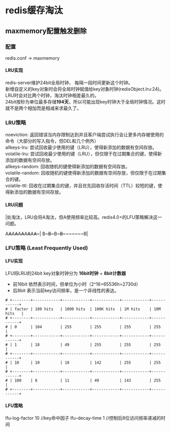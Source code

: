 # redis缓存淘汰

## maxmemory配置触发删除

### 配置

redis.conf -> maxmemory

#### LRU实现

redis-server维护24bit全局时钟， 每隔一段时间更新这个时钟。  
新增自定义的key对象时会将全局时钟赋值给key对象时钟(redisObject.lru:24)。  
LRU时会对比两个时钟，淘汰时钟相差最久的。  
24bit按秒为单位最多存储**194天**，所以可能出现key时钟大于全局时钟情况。这时就不是两个相加而是相减来求最久了。

### LRU策略

noeviction: 返回错误当内存限制达到并且客户端尝试执行会让更多内存被使用的命令（大部分的写入指令，但DEL和几个例外）  
allkeys-lru: 尝试回收最少使用的键（LRU），使得新添加的数据有空间存放。  
volatile-lru: 尝试回收最少使用的键（LRU），但仅限于在过期集合的键，使得新添加的数据有空间存放。  
allkeys-random: 回收随机的键使得新添加的数据有空间存放。  
volatile-random: 回收随机的键使得新添加的数据有空间存放，但仅限于在过期集合的键。  
volatile-ttl: 回收在过期集合的键，并且优先回收存活时间（TTL）较短的键，使得新添加的数据有空间存放。  

#### LRU问题

|处淘汰，LRU会将A淘汰，但A使用频率比较高。redis4.0+的LFU策略解决这一问题。

A~~A~~A~~A~~A~~A~~A~~A~~A~~A~~~|
B~~~~~B~~~~~B~~~~~B~~~~~~~~~~~B|

### LFU策略 (Least Frequently Used)

#### LFU实现

LFU将LRU的24bit key对象时钟分为 **16bit时钟** + **8bit计数器**

- 前16bit 依然表示时间，但单位为小时（2^16=65536h=2730d）
- 后8bit 表示当前key访问频率，是一个非线性的表达。

```table
# +--------+------------+------------+------------+------------+------------+
# | factor | 100 hits   | 1000 hits  | 100K hits  | 1M hits    | 10M hits   |
# +--------+------------+------------+------------+------------+------------+
# | 0      | 104        | 255        | 255        | 255        | 255        |
# +--------+------------+------------+------------+------------+------------+
# | 1      | 18         | 49         | 255        | 255        | 255        |
# +--------+------------+------------+------------+------------+------------+
# | 10     | 10         | 18         | 142        | 255        | 255        |
# +--------+------------+------------+------------+------------+------------+
# | 100    | 8          | 11         | 49         | 143        | 255        |
# +--------+------------+------------+------------+------------+------------+
```

#### LFU策略

lfu-log-factor 10 //key命中因子
lfu-decay-time 1 //控制后8位访问频率递减的时间
